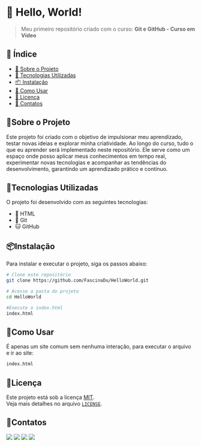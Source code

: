 # 📌 Hello, World!

> Meu primeiro repositório criado com o curso: **Git e GitHub - Curso em Vídeo**

## 📖 Índice

- [📌 Sobre o Projeto](#📌sobre-o-projeto)
- [🚀 Tecnologias Utilizadas](#🚀tecnologias-utilizadas)
- [📦 Instalação](#📦instalação)
- [📖 Como Usar](#📖como-usar)
- [📜 Licença](#📜licença)
- [💬 Contatos](#💬contatos)

## 📌Sobre o Projeto

Este projeto foi criado com o objetivo de impulsionar meu aprendizado, testar novas ideias e explorar minha criatividade. Ao longo do curso, tudo o que eu aprender será implementado neste repositório. Ele serve como um espaço onde posso aplicar meus conhecimentos em tempo real, experimentar novas tecnologias e acompanhar as tendências do desenvolvimento, garantindo um aprendizado prático e contínuo.

## 🚀Tecnologias Utilizadas

O projeto foi desenvolvido com as seguintes tecnologias:

- 📝 HTML
- 💾 Git
- 🐱 GitHub

## 📦Instalação

Para instalar e executar o projeto, siga os passos abaixo:

```sh
# Clone este repositório
git clone https://github.com/FascinaDu/HelloWorld.git

# Acesse a pasta do projeto
cd HelloWorld

#Execute o index.html
index.html
```
## 📖Como Usar

É apenas um site comum sem nenhuma interação, para executar o arquivo e ir ao site:
```sh
index.html
```

## 📜Licença

Este projeto está sob a licença [MIT](LICENSE).  
Veja mais detalhes no arquivo [`LICENSE`](LICENSE).

## 💬Contatos
<div> 
  <a href="https://www.youtube.com/@fascinadu" target="_blank"><img src="https://img.shields.io/badge/YouTube-FF0000?style=for-the-badge&logo=youtube&logoColor=white" target="_blank"></a>
  <a href="https://www.instagram.com/fascinadu/" target="_blank"><img src="https://img.shields.io/badge/-Instagram-%23E4405F?style=for-the-badge&logo=instagram&logoColor=white" target="_blank"></a>
  <a href = "mailto:eduardofascinamiranda07@gmail.com"><img src="https://img.shields.io/badge/-Gmail-%23333?style=for-the-badge&logo=gmail&logoColor=white" target="_blank"></a>
  <a href="https://www.linkedin.com/in/eduardofascina/" target="_blank"><img src="https://img.shields.io/badge/-LinkedIn-%230077B5?style=for-the-badge&logo=linkedin&logoColor=white" target="_blank"></a> 

</div>